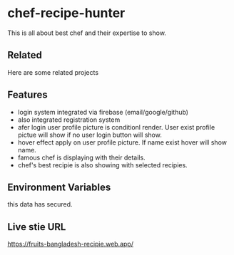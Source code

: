
# chef-recipe-hunter


This is all about best chef and their expertise to show. 


## Related

Here are some related projects




## Features

- login system integrated via firebase (email/google/github)
- also integrated registration system
- afer login user profile picture is conditionl render. User exist profile pictue will show if no user login button will show.
- hover effect apply on user profile picture. If name exist hover will show name. 
- famous chef is displaying with their details.
- chef's best recipie is also showing with selected recipies.



## Environment Variables

this data has secured.


## Live stie URL
https://fruits-bangladesh-recipie.web.app/